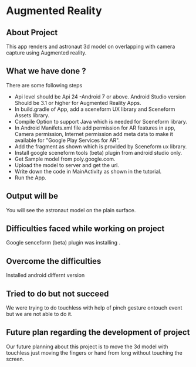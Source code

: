 # Augmented Reality
## About Project
This app renders and astronaut 3d model on overlapping with camera capture using Augmented reality.
## What we have done ?
There are some following steps 
- Api level should be Api 24 -Android 7 or above. Android Studio version Should be 3.1 or higher for Augmented Reality Apps.
- In build.gradle of App, add a sceneform UX library and Sceneform Assets library.
- Compile Option to support Java which is needed for Sceneform library.
- In Android Manifets.xml file add permission for AR features in app, Camera permission, Internet permission add meta data to make it available for "Google Play Services for AR".
- Add the fragment as shown which is provided by Sceneform ux library.
- Install google sceneform tools (beta) plugin from android studio only.
- Get Sample model from poly.google.com. 
- Upload the model to server and get the url.
- Write down the code in MainActivity as shown in the tutorial.
- Run the App.

## Output will be
You will see the astronaut model on the plain surface.

## Difficulties faced while working on project
Google senceform (beta) plugin was installing .

## Overcome the difficulties
Installed android differnt version

## Tried to do but not succeed
We were trying to do touchless with help of pinch gesture ontouch event but we are not able to do it.

## Future plan regarding the development of project
Our future planning  about this project is to move the 3d model with touchless just moving the fingers or hand from long without touching the screen.
